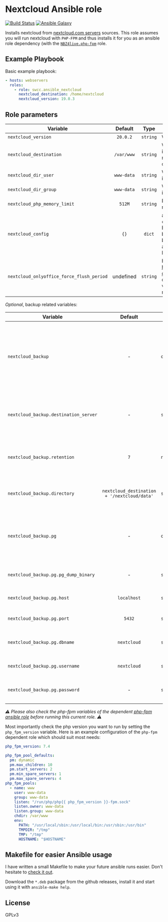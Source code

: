 Nextcloud Ansible role
=========

[![Build Status](https://travis-ci.org/swcc/ansible-nextcloud.svg?branch=master)](https://travis-ci.org/swcc/ansible-nextcloud) [![Ansible Galaxy](https://img.shields.io/badge/role-swcc.ansible__nextcloud-blue.svg)](https://galaxy.ansible.com/swcc/ansible-nextcloud)

Installs nextcloud from [nextcloud.com servers](https://download.nextcloud.com/) sources. This role assumes you will run nextcloud with `PHP-FPM` and thus installs it for you as an ansible role dependency (with the [`NBZ4live.php-fpm`](https://github.com/NBZ4live/ansible-php-fpm) role.

Example Playbook
----------------

Basic example playbook:

```yaml
- hosts: webservers
  roles:
    - role: swcc.ansible_nextcloud
      nextcloud_destination: /home/nextcloud
      nextcloud_version: 19.0.3
```

Role parameters
----------------

| Variable                                  | Default    | Type            | Description                                                                                                                                                                                                                                                                                     |
| -----------------------                   | :------:   | :-------------: | ------------                                                                                                                                                                                                                                                                                    |
| `nextcloud_version`                       | `20.0.2`   | `string`        | Which nextcloud version to install                                                                                                                                                                                                                                                              |
| `nextcloud_destination`                   | `/var/www` | `string`        | Where to install Nextcloud (will be installed in "{{ nextcloud_destination}}/nextcloud/" directory on your filesystem)                                                                                                                                                                          |
| `nextcloud_dir_user`                      | `www-data` | `string`        | Which unix user should own the installed directory                                                                                                                                                                                                                                              |
| `nextcloud_dir_group`                     | `www-data` | `string`        | Which unix group should own the installed directory                                                                                                                                                                                                                                             |
| `nextcloud_php_memory_limit`              | `512M`     | `string`        | Php memory_limit setting. Default recommanded by Nextcloud is 512M.                                                                                                                                                                                                                             |
| `nextcloud_config`                        | `{}`       | `dict`          | a dict object of key values to set in the `config/config.php` file of Nextcloud. Beware of the content as they need to be valid PHP values. E.g. a string should be defined in your ansible dictionnary as `"'mystring'"` for the value to be the litteral `'mystring'` in the config.php file. |
| `nextcloud_onlyoffice_force_flush_period` | undefined  | `string`        | Hack taken from https://help.nextcloud.com/t/onlyoffice-data-loss/20586/5 to flush onlyoffice changes to disk at regular intervals. E.g. value can be `300s` to flush data every 5 minutes.                                                                                                     |

_Optional_, backup related variables:

| Variable                              | Default                                     | Type            | Description                                                                                             |
| -----------------------               | :------:                                    | :-------------: | ------------                                                                                            |
| `nextcloud_backup`                    | -                                           | `object`        | Define this object if you want to backup both the database and the data dir of your Nextcloud instance. |
| `nextcloud_backup.destination_server` | -                                           | `string`        | Destination backup server which will receive all files (via `rsync`)                                    |
| `nextcloud_backup.retention`          | `7`                                         | `number`        | Number of days of database backups to keep on the instance                                              |
| `nextcloud_backup.directory`          | `nextcloud_destination + '/nextcloud/data'` | `string`        | Path of the Nextcloud data directory to backup                                                          |
| `nextcloud_backup.pg`                 | -                                           | `object`        | Connection details to the database. See below for details of the object keys.                           |
| `nextcloud_backup.pg.pg_dump_binary`  | -                                           | `string`        | Path of the `pg_dump` binary on the server                                                              |
| `nextcloud_backup.pg.host`            | `localhost`                                 | `string`        | Host of the postgresql database                                                                         |
| `nextcloud_backup.pg.port`            | `5432`                                      | `string`        | Port of the postgresql database                                                                         |
| `nextcloud_backup.pg.dbname`          | `nextcloud`                                 | `string`        | Name of the postgresql database                                                                         |
| `nextcloud_backup.pg.username`        | `nextcloud`                                 | `string`        | User of the postgresql database                                                                         |
| `nextcloud_backup.pg.password`        | -                                           | `string`        | Password of the postgresql database                                                                     |

_⚠️ Please also check the php-fpm variables of the dependent [php-fpm ansible role](https://github.com/NBZ4live/ansible-php-fpm#role-variables) before running this current role. ⚠️_

Most importantly check the php version you want to run by setting the `php_fpm_version` variable. Here is an example configuration of the `php-fpm` dependent role which should suit most needs:

```yaml
php_fpm_version: 7.4

php_fpm_pool_defaults:
  pm: dynamic
  pm.max_children: 10
  pm.start_servers: 2
  pm.min_spare_servers: 1
  pm.max_spare_servers: 4
php_fpm_pools:
  - name: www
    user: www-data
    group: www-data
    listen: "/run/php/php{{ php_fpm_version }}-fpm.sock"
    listen.owner: www-data
    listen.group: www-data
    chdir: /var/www
    env:
      PATH: "/usr/local/sbin:/usr/local/bin:/usr/sbin:/usr/bin"
      TMPDIR: "/tmp"
      TMP: "/tmp"
      HOSTNAME: "$HOSTNAME"
```

Makefile for easier Ansible usage
------------------

I have written a small Makefile to make your future ansible runs easier. Don't hesitate to [check it out](https://github.com/paulRbr/ansible-makefile/).

Download the `*.deb` package from the github releases, install it and start using it with `ansible-make help`.

License
-------

GPLv3
